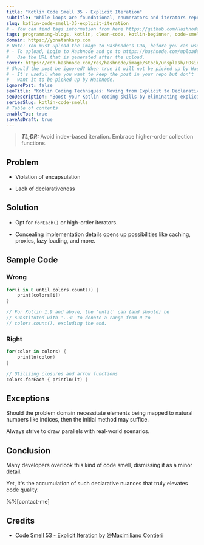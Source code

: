 ```yaml
---
title: "Kotlin Code Smell 35 - Explicit Iteration"
subtitle: "While loops are foundational, enumerators and iterators represent progression."
slug: kotlin-code-smell-35-explicit-iteration
# - You can find tags information from here https://github.com/Hashnode/support/blob/main/misc/tags.json
tags: programming-blogs, kotlin, clean-code, kotlin-beginner, code-smell-1
domain: https://yonatankarp.com
# Note: You must upload the image to Hashnode's CDN, before you can use it here.
# - To upload, Login to Hashnode and go to https://hashnode.com/uploader
#   Use the URL that is generated after the upload.
cover: https://cdn.hashnode.com/res/hashnode/image/stock/unsplash/FOsina4f7qM/upload/c37139d31191c8b8ab90c24697abff6e.jpeg
# Should the post be ignored? When true it will not be picked up by Hashnode.
# - It's useful when you want to keep the post in your repo but don't
#   want it to be picked up by Hashnode.
ignorePost: false
seoTitle: "Kotlin Coding Techniques: Moving from Explicit to Declarative Iteratio"
seoDescription: "Boost your Kotlin coding skills by eliminating explicit iteration and embracing higher-order collection functions for cleaner, more efficient code."
seriesSlug: kotlin-code-smells
# Table of contents
enableToc: true
saveAsDraft: true
---
```


> ***TL;DR:*** Avoid index-based iteration. Embrace higher-order collection functions.

## Problem

* Violation of encapsulation

* Lack of declarativeness


## Solution

* Opt for `forEach()` or high-order iterators.

* Concealing implementation details opens up possibilities like caching, proxies, lazy loading, and more.


## Sample Code

### Wrong

```kotlin
for(i in 0 until colors.count()) {
    print(colors[i])
}

// For Kotlin 1.9 and above, the 'until' can (and should) be
// substituted with '..<' to denote a range from 0 to 
// colors.count(), excluding the end.
```

### Right

```kotlin
for(color in colors) {
    println(color)
}

// Utilizing closures and arrow functions
colors.forEach { println(it) }
```

## Exceptions

Should the problem domain necessitate elements being mapped to natural numbers like indices, then the initial method may suffice.

Always strive to draw parallels with real-world scenarios.

## Conclusion

Many developers overlook this kind of code smell, dismissing it as a minor detail.

Yet, it's the accumulation of such declarative nuances that truly elevates code quality.

%%[contact-me]

## Credits

* [Code Smell 53 - Explicit Iteration](https://maximilianocontieri.com/code-smell-53-explicit-iteration) by @[Maximiliano Contieri](@mcsee)
